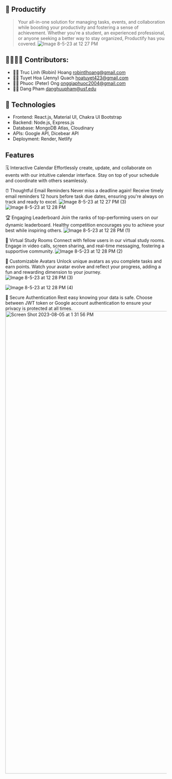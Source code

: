 ## 📅 Productify
> Your all-in-one solution for managing tasks, events, and collaboration while boosting your productivity and fostering a sense of achievement. Whether you're a student, an experienced professional, or anyone seeking a better way to stay organized, Productify has you covered.
 ![Image 8-5-23 at 12 27 PM](https://github.com/viettech-group3/productify/assets/116319999/c7f578e4-a0cd-4644-b20e-815ddac5195e)

## 👨‍💻👩‍💻 Contributors:
- 👩‍💻 Truc Linh (Robin) Hoang robintlhoang@gmail.com
- 👩‍💻 Tuyet Hoa (Jenny) Quach hoatuyet423@gmail.com
- 👨‍💻 Phuoc (Peter) Ong onggiaphuoc2004@gmail.com
- 👨‍💻 Dang Pham danghuupham@usf.edu

## 💾 Technologies 
- Frontend: React.js, Material UI, Chakra UI Bootstrap
- Backend: Node.js, Express.js
- Database: MongoDB Atlas, Cloudinary
- APIs: Google API, Dicebear API
- Deployment: Render, Netlify

## Features
🗓️ Interactive Calendar
Effortlessly create, update, and collaborate on events with our intuitive calendar interface. Stay on top of your schedule and coordinate with others seamlessly.

⏰ Thoughtful Email Reminders
Never miss a deadline again! Receive timely email reminders 12 hours before task due dates, ensuring you're always on track and ready to excel.
![Image 8-5-23 at 12 27 PM (3)](https://github.com/viettech-group3/productify/assets/116319999/d802cf3e-9f8c-4220-8131-4ac05c604573)
![Image 8-5-23 at 12 28 PM](https://github.com/viettech-group3/productify/assets/116319999/fd4a6e93-425d-4b2f-8212-bfe6642fd870)

🏆 Engaging Leaderboard
Join the ranks of top-performing users on our dynamic leaderboard. Healthy competition encourages you to achieve your best while inspiring others.
![Image 8-5-23 at 12 28 PM (1)](https://github.com/viettech-group3/productify/assets/116319999/9832eaf6-e85c-457a-917d-2727a755f05e)

💬 Virtual Study Rooms
Connect with fellow users in our virtual study rooms. Engage in video calls, screen sharing, and real-time messaging, fostering a supportive community.
![Image 8-5-23 at 12 28 PM (2)](https://github.com/viettech-group3/productify/assets/116319999/fc4a202e-c7e8-4704-a5cf-599800a084ca)

🎨 Customizable Avatars
Unlock unique avatars as you complete tasks and earn points. Watch your avatar evolve and reflect your progress, adding a fun and rewarding dimension to your journey.![Image 8-5-23 at 12 28 PM (3)](https://github.com/viettech-group3/productify/assets/116319999/c99557f2-b04a-467e-9820-16375da8b8ef)

![Image 8-5-23 at 12 28 PM (4)](https://github.com/viettech-group3/productify/assets/116319999/8b8da8bf-45a6-4270-b680-64edb345196e)

🔐 Secure Authentication
Rest easy knowing your data is safe. Choose between JWT token or Google account authentication to ensure your privacy is protected at all times.
<img width="1440" alt="Screen Shot 2023-08-05 at 1 31 56 PM" src="https://github.com/viettech-group3/productify/assets/116319999/fdf90042-ef71-43f3-96db-f77754122125">
